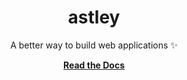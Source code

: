 <h1 align="center">astley</h1>

<p align="center">A better way to build web applications ✨</p>

<p align="center"><strong><a href="https://joebell.co.uk/github/astley">Read the Docs</a></strong></p>
